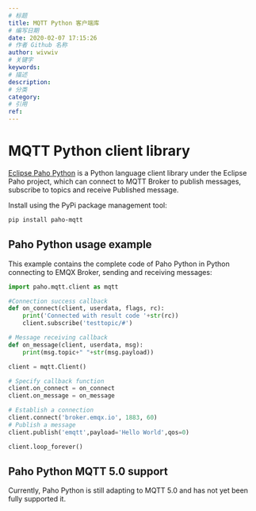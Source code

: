 ```yaml
---
# 标题
title: MQTT Python 客户端库
# 编写日期
date: 2020-02-07 17:15:26
# 作者 Github 名称
author: wivwiv
# 关键字
keywords:
# 描述
description:
# 分类
category: 
# 引用
ref:
---
```



# MQTT Python client library

[Eclipse Paho Python](https://github.com/eclipse/paho.mqtt.python) is a Python language client library under the Eclipse Paho project, which can connect to MQTT Broker to publish messages, subscribe to topics and receive Published message.

Install using the PyPi package management tool:

```bash
pip install paho-mqtt
```

## Paho Python usage example

This example contains the complete code of Paho Python in Python connecting to EMQX Broker, sending and receiving messages:


```python
import paho.mqtt.client as mqtt

#Connection success callback
def on_connect(client, userdata, flags, rc):
    print('Connected with result code '+str(rc))
    client.subscribe('testtopic/#')

# Message receiving callback
def on_message(client, userdata, msg):
    print(msg.topic+" "+str(msg.payload))

client = mqtt.Client()

# Specify callback function
client.on_connect = on_connect
client.on_message = on_message

# Establish a connection
client.connect('broker.emqx.io', 1883, 60)
# Publish a message
client.publish('emqtt',payload='Hello World',qos=0)

client.loop_forever()
```


## Paho Python MQTT 5.0 support

Currently, Paho Python is still adapting to MQTT 5.0 and has not yet been fully supported it.
